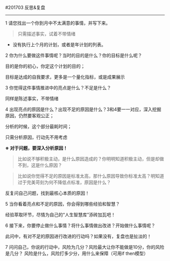 #201703 反思&复盘
- - - - -

1 请您找出一个你到月中不太满意的事情，并写下来。
>只需描述事实，试着不带情绪
- 没有执行上个月的计划，或者是年计划的列表。


2 你为什么要做这件事情呢？当时的目的是什么？你的目标是什么呢？

目的是你的初心，你定这个计划的目的；

目标是达成的自我要求，更多是一个量化指标，或是成果展示


3 你觉得这件事情推进中的亮点是什么？不足是什么？

同样是陈述事实，不带情绪


4 出现亮点的原因是什么？出现不足的原因是什么？3和4要一一对应，深入挖掘原因，仍然要客观公正；

分析的时候，这个部分最耗时间；

只需分析原因，行动先不用考虑

**※ 对于问题，要深入分析原因！**

>比如说不够积极主动，是什么原因造成的？你明明知道积极主动，但是却做不到，这是什么原因？

>比如说你觉得不足的原因是标准太高，那什么原因导致你标准太高？明知道过于完美苛刻为何不降低点标准，原因是什么？


反复问自己问题，找到最核心本质的原因！

5 当你看着亮点和不足的原因，你会得到哪些经验和智慧？

经验萃取环节，尽情为自己的“人生智慧库”添砖加瓦吧！


6 接下来，你要停止做什么事情？将什么事情做出改进？开始做什么事情呢？

此问中，有对不足的原因进行改进的行动吗？如果没有，复盘也是扯淡的！


7 问问自己，你说的行动中，风险为几分？风险最大让你不能做是10分，你的风险是几分？
风险是什么，风险打多少分，用什么来保障（可用if then模型）


